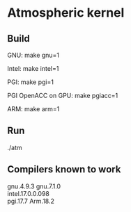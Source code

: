 # Atmospheric kernel 

## Build

GNU:
make gnu=1 

Intel:
make intel=1

PGI:
make pgi=1

PGI OpenACC on GPU: 
make pgiacc=1

ARM:
make arm=1

## Run
./atm

## Compilers known to work
gnu.4.9.3 
gnu.7.1.0  
intel.17.0.0.098  
pgi.17.7 
Arm.18.2
